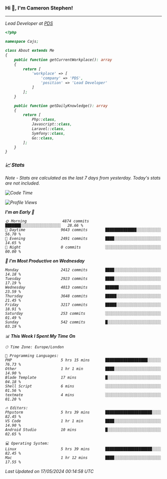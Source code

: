 ### Hi 👋, I'm Cameron Stephen!
<hr>
<p><em>Lead Developer at <a href="https://prindatasolutions.co.uk">PDS</a></p>


```php
<?php

namespace Cajs;

class About extends Me
{
    public function getCurrentWorkplace(): array
    {
        return [
            'workplace' => [
                'company' => 'PDS',
                'position' => 'Lead Developer'
            ]
        ];
    }

    public function getDailyKnowledge(): array
    {
        return [
            Php::class,
            Javascript::class,
            Laravel::class,
            Symfony::class,
            Go::class,
        ];
    }
}
```

### 📈 Stats
<p><em>Note - Stats are calculated as the last 7 days from yesterday. Today's stats are not included.</em></p>


<!--START_SECTION:waka-->
![Code Time](http://img.shields.io/badge/Code%20Time-3%2C811%20hrs%2055%20mins-blue)

![Profile Views](http://img.shields.io/badge/Profile%20Views-0-blue)

**I'm an Early 🐤** 

```text
🌞 Morning                4874 commits        ███████░░░░░░░░░░░░░░░░░░   28.66 % 
🌆 Daytime                9643 commits        ██████████████░░░░░░░░░░░   56.70 % 
🌃 Evening                2491 commits        ████░░░░░░░░░░░░░░░░░░░░░   14.65 % 
🌙 Night                  0 commits           ░░░░░░░░░░░░░░░░░░░░░░░░░   00.00 % 
```
📅 **I'm Most Productive on Wednesday** 

```text
Monday                   2412 commits        ████░░░░░░░░░░░░░░░░░░░░░   14.18 % 
Tuesday                  2923 commits        ████░░░░░░░░░░░░░░░░░░░░░   17.19 % 
Wednesday                4013 commits        ██████░░░░░░░░░░░░░░░░░░░   23.59 % 
Thursday                 3648 commits        █████░░░░░░░░░░░░░░░░░░░░   21.45 % 
Friday                   3217 commits        █████░░░░░░░░░░░░░░░░░░░░   18.91 % 
Saturday                 253 commits         ░░░░░░░░░░░░░░░░░░░░░░░░░   01.49 % 
Sunday                   542 commits         █░░░░░░░░░░░░░░░░░░░░░░░░   03.19 % 
```


📊 **This Week I Spent My Time On** 

```text
🕑︎ Time Zone: Europe/London

💬 Programming Languages: 
PHP                      5 hrs 15 mins       ███████████████████░░░░░░   76.73 % 
Other                    1 hr 1 min          ████░░░░░░░░░░░░░░░░░░░░░   14.90 % 
Blade Template           17 mins             █░░░░░░░░░░░░░░░░░░░░░░░░   04.18 % 
Shell Script             6 mins              ░░░░░░░░░░░░░░░░░░░░░░░░░   01.56 % 
textmate                 4 mins              ░░░░░░░░░░░░░░░░░░░░░░░░░   01.20 % 

🔥 Editors: 
Phpstorm                 5 hrs 39 mins       █████████████████████░░░░   82.45 % 
VS Code                  1 hr 1 min          ████░░░░░░░░░░░░░░░░░░░░░   14.90 % 
Android Studio           10 mins             █░░░░░░░░░░░░░░░░░░░░░░░░   02.65 % 

💻 Operating System: 
Linux                    5 hrs 39 mins       █████████████████████░░░░   82.45 % 
Mac                      1 hr 12 mins        ████░░░░░░░░░░░░░░░░░░░░░   17.55 % 
```


 Last Updated on 17/05/2024 00:14:58 UTC
<!--END_SECTION:waka-->

